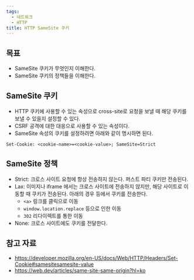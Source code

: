 ```yaml
---
tags:
  - 네트워크
  - HTTP
title: HTTP SameSite 쿠키
---
```



## 목표

- SameSite 쿠키가 무엇인지 이해한다.
- SameSite 쿠키의 정책들을 이해한다.

## SameSite 쿠키

- HTTP 쿠키에 사용할 수 있는 속성으로 cross-site로 요청을 보낼 때 해당 쿠키를 보낼 수 있을지 설정할 수 있다.
- CSRF 공격에 대한 대응으로 사용할 수 있는 속성이다.
- SameSite 속성의 쿠키를 설정하려면 아래와 같이 명시하면 된다.

```HTTP
Set-Cookie: <cookie-name>=<cookie-value>; SameSite=Strict
```

## SameSite 정책

- Strict: 크로스 사이트 요청에 항상 전송하지 않는다. 퍼스트 파티 쿠키만 전송된다.
- Lax: 이미지나 iframe 에서는 크로스 사이트에 전송하지 않지만, 해당 사이트로 이동할 때 쿠키가 전송된다. 아래의 경우 등에서 쿠키를 전송한다.
	- `<a>` 링크를 클릭으로 이동
	- `window.location.replace` 등으로 인한 이동
	- `302` 리다이렉트를 통한 이동
- None: 크로스 사이트에도 쿠키를 전달한다.

## 참고 자료

- https://developer.mozilla.org/en-US/docs/Web/HTTP/Headers/Set-Cookie#samesitesamesite-value
- https://web.dev/articles/same-site-same-origin?hl=ko
